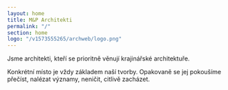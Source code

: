 ```yaml
---
layout: home
title: M&P Architekti
permalink: "/"
section: home
logo: "/v1573555265/archweb/logo.png"
---
```


Jsme architekti, kteří se prioritně věnují krajinářské architektuře.

Konkrétní místo je vždy základem naší tvorby. Opakovaně se jej pokoušíme přečíst, nalézat významy, neničit, citlivě zacházet.
